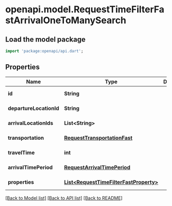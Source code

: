 # openapi.model.RequestTimeFilterFastArrivalOneToManySearch

## Load the model package
```dart
import 'package:openapi/api.dart';
```

## Properties
Name | Type | Description | Notes
------------ | ------------- | ------------- | -------------
**id** | **String** |  | [default to null]
**departureLocationId** | **String** |  | [default to null]
**arrivalLocationIds** | **List&lt;String&gt;** |  | [default to []]
**transportation** | [**RequestTransportationFast**](RequestTransportationFast.md) |  | [default to null]
**travelTime** | **int** |  | [default to null]
**arrivalTimePeriod** | [**RequestArrivalTimePeriod**](RequestArrivalTimePeriod.md) |  | [default to null]
**properties** | [**List&lt;RequestTimeFilterFastProperty&gt;**](RequestTimeFilterFastProperty.md) |  | [default to []]

[[Back to Model list]](../README.md#documentation-for-models) [[Back to API list]](../README.md#documentation-for-api-endpoints) [[Back to README]](../README.md)


